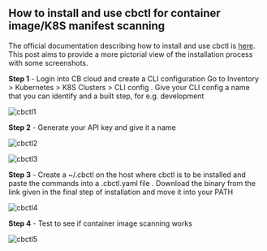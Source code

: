 ## How to install and use cbctl for container image/K8S manifest scanning

The official documentation describing how to install and use cbctl is [here](https://docs.vmware.com/en/VMware-Carbon-Black-Cloud/services/carbon-black-cloud-user-guide/GUID-EF1FEFFE-AAEB-418E-80AC-CCE4494E99B7.html). This post aims to provide a more pictorial view of the installation process with some screenshots. 


**Step 1** - Login into CB cloud and create a CLI configuration
Go to Inventory > Kubernetes > K8S Clusters > CLI config . Give your CLI config a name that you can identify and a built step, for e.g. development

![cbctl1](https://2cloudyskies.github.io/cbctl1.png)

**Step 2** - Generate your API key and give it a name

![cbctl2](https://2cloudyskies.github.io/cbctl2.png)

![cbctl3](https://2cloudyskies.github.io/cbctl3.png)

**Step 3** - Create a ~/.cbctl on the host where cbctl is to be installed and paste the commands into a .cbctl.yaml file . Download the binary from the link given in the final step of installation and move it into your PATH

![cbctl4](https://2cloudyskies.github.io/cbctl4.png)

**Step 4** - Test to see if container image scanning works

![cbctl5](https://2cloudyskies.github.io/cbctl5.png)
